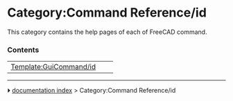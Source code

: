# Category:Command Reference/id
This category contains the help pages of each of FreeCAD command.

### Contents

|     |     |     |
| --- | --- | --- |
| [Template:GuiCommand/id](Template_GuiCommand/id.md) |



---
⏵ [documentation index](../README.md) > Category:Command Reference/id
